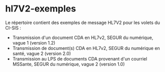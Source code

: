 # hl7V2-exemples


Le répertoire  contient des exemples de message HL7V2  pour  les volets du CI-SIS : 

- Transmission d'un document CDA en HL7v2, SEGUR du numérique, vague 1 (version 1.2)
- Transmission de document(s) CDA en HL7v2, SEGUR du numérique en santé, vague 2 (version 2.0)
- Transmission au LPS de documents CDA provenant d'un courriel MSSante, SEGUR du numérique, vague 2 (version 1.0)

